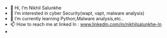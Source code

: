 - 👋 Hi, I’m Nikhil Salunkhe
- 👀 I’m interested in cyber Security(wapt, vapt, malware analysis)
- 🌱 I’m currently learning Python,Malware analysis,etc..
- 📫 How to reach me at linked In : www.linkedin.com/in/nikhilsalunkhe-ln 
- 

<!---
hypeerrr-19/hypeerrr-19 is a ✨ special ✨ repository because its `README.md` (this file) appears on your GitHub profile.
You can click the Preview link to take a look at your changes.
--->
